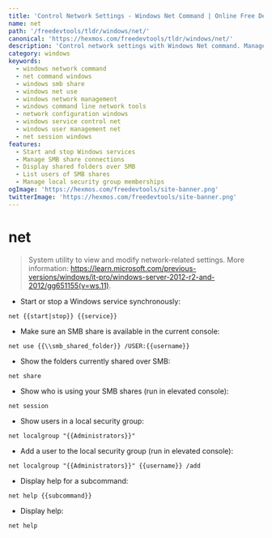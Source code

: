 ```yaml
---
title: 'Control Network Settings - Windows Net Command | Online Free DevTools by Hexmos'
name: net
path: '/freedevtools/tldr/windows/net/'
canonical: 'https://hexmos.com/freedevtools/tldr/windows/net/'
description: 'Control network settings with Windows Net command. Manage SMB shares, users, and services using the command line interface. Free online tool, no registration required.'
category: windows
keywords:
  - windows network command
  - net command windows
  - windows smb share
  - windows net use
  - windows network management
  - windows command line network tools
  - network configuration windows
  - windows service control net
  - windows user management net
  - net session windows
features:
  - Start and stop Windows services
  - Manage SMB share connections
  - Display shared folders over SMB
  - List users of SMB shares
  - Manage local security group memberships
ogImage: 'https://hexmos.com/freedevtools/site-banner.png'
twitterImage: 'https://hexmos.com/freedevtools/site-banner.png'
---
```


# net

> System utility to view and modify network-related settings.
> More information: <https://learn.microsoft.com/previous-versions/windows/it-pro/windows-server-2012-r2-and-2012/gg651155(v=ws.11)>.

- Start or stop a Windows service synchronously:

`net {{start|stop}} {{service}}`

- Make sure an SMB share is available in the current console:

`net use {{\\smb_shared_folder}} /USER:{{username}}`

- Show the folders currently shared over SMB:

`net share`

- Show who is using your SMB shares (run in elevated console):

`net session`

- Show users in a local security group:

`net localgroup "{{Administrators}}"`

- Add a user to the local security group (run in elevated console):

`net localgroup "{{Administrators}}" {{username}} /add`

- Display help for a subcommand:

`net help {{subcommand}}`

- Display help:

`net help`
